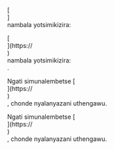 [<br host>]<br action>nambala yotsimikizira:<br code>

[<br host>](https://<br host>)<br action>nambala yotsimikizira:<br code>.

Ngati simunalembetse [<br host>](https://<br host>)<br action>, chonde nyalanyazani uthengawu.

Ngati simunalembetse [<br host>](https://<br host>)<br action>, chonde nyalanyazani uthengawu.
